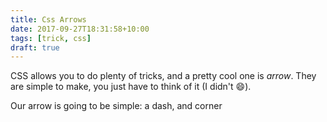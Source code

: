 ```yaml
---
title: Css Arrows
date: 2017-09-27T18:31:58+10:00
tags: [trick, css]
draft: true
---
```


CSS allows you to do plenty of tricks, and a pretty cool one is *arrow*. They
are simple to make, you just have to think of it (I didn't :smile:).<!--more-->

Our arrow is going to be simple: a dash, and corner
